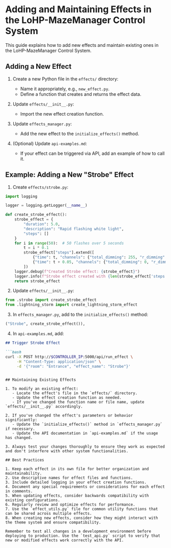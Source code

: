 # Adding and Maintaining Effects in the LoHP-MazeManager Control System

This guide explains how to add new effects and maintain existing ones in the LoHP-MazeManager Control System.

## Adding a New Effect

1. Create a new Python file in the `effects/` directory:
   - Name it appropriately, e.g., `new_effect.py`.
   - Define a function that creates and returns the effect data.

2. Update `effects/__init__.py`:
   - Import the new effect creation function.

3. Update `effects_manager.py`:
   - Add the new effect to the `initialize_effects()` method.

4. (Optional) Update `api-examples.md`:
   - If your effect can be triggered via API, add an example of how to call it.

## Example: Adding a New "Strobe" Effect

1. Create `effects/strobe.py`:

```python
import logging

logger = logging.getLogger(__name__)

def create_strobe_effect():
    strobe_effect = {
        "duration": 5.0,
        "description": "Rapid flashing white light",
        "steps": []
    }
    for i in range(50):  # 50 flashes over 5 seconds
        t = i * 0.1
        strobe_effect["steps"].extend([
            {"time": t, "channels": {"total_dimming": 255, "r_dimming": 255, "g_dimming": 255, "b_dimming": 255, "w_dimming": 255, "total_strobe": 0, "function_selection": 0, "function_speed": 0}},
            {"time": t + 0.05, "channels": {"total_dimming": 0, "r_dimming": 0, "g_dimming": 0, "b_dimming": 0, "w_dimming": 0, "total_strobe": 0, "function_selection": 0, "function_speed": 0}}
        ])
    logger.debug(f"Created Strobe effect: {strobe_effect}")
    logger.info(f"Strobe effect created with {len(strobe_effect['steps'])} steps over {strobe_effect['duration']} seconds")
    return strobe_effect
```

2. Update `effects/__init__.py`:

```python
from .strobe import create_strobe_effect
from .lightning_storm import create_lightning_storm_effect
```

3. In `effects_manager.py`, add to the `initialize_effects()` method:

```python
("Strobe", create_strobe_effect()),
```

4. In `api-examples.md`, add:

```markdown
## Trigger Strobe Effect

```bash
curl -X POST http://$CONTROLLER_IP:5000/api/run_effect \
     -H "Content-Type: application/json" \
     -d '{"room": "Entrance", "effect_name": "Strobe"}'
```
```

## Maintaining Existing Effects

1. To modify an existing effect:
   - Locate the effect's file in the `effects/` directory.
   - Update the effect creation function as needed.
   - If you've changed the function name or file name, update `effects/__init__.py` accordingly.

2. If you've changed the effect's parameters or behavior significantly:
   - Update the `initialize_effects()` method in `effects_manager.py` if necessary.
   - Update the API documentation in `api-examples.md` if the usage has changed.

3. Always test your changes thoroughly to ensure they work as expected and don't interfere with other system functionalities.

## Best Practices

1. Keep each effect in its own file for better organization and maintainability.
2. Use descriptive names for effect files and functions.
3. Include detailed logging in your effect creation functions.
4. Document any special requirements or considerations for each effect in comments.
5. When updating effects, consider backwards compatibility with existing configurations.
6. Regularly review and optimize effects for performance.
7. Use the `effect_utils.py` file for common utility functions that can be shared across multiple effects.
8. When creating new effects, consider how they might interact with the theme system and ensure compatibility.

Remember to test all changes in a development environment before deploying to production. Use the `test_api.py` script to verify that new or modified effects work correctly with the API.
